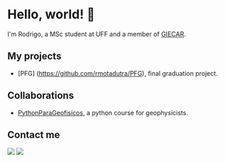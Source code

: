 # Hello, world! 👋

I'm Rodrigo, a MSc student at UFF and a member of [GIECAR](https://github.com/giecaruff).

## My projects

* [PFG] (https://github.com/rmotadutra/PFG), final graduation project.

## Collaborations

* [PythonParaGeofisicos](https://github.com/giecaruff/PythonParaGeofisicos), a python course for geophysicists.

## Contact me
<div>
  <a href = "mailto: dutrarodrigo@if.uff.br"><img src="https://img.shields.io/badge/-Gmail-%23EA4335?style=for-the-badge&logo=gmail&logoColor=white" target="_blank"></a>
  <a href="https://www.linkedin.com/in/rodrigo-dutra-689433148/" target="_blank"><img src="https://img.shields.io/badge/-LinkedIn-%230077B5?style=for-the-badge&logo=linkedin&logoColor=white" target="_blank"></a>
</div>
